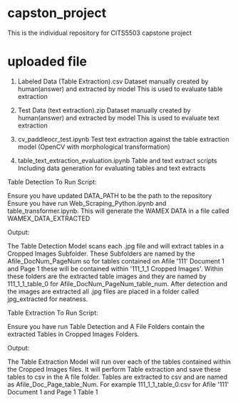 # capston_project
This is the individual repository for CITS5503 capstone project 

# uploaded file
1. Labeled Data (Table Extraction).csv
  Dataset manually created by human(answer) and extracted by model
  This is used to evaluate table extraction

2. Test Data (text extraction).zip
  Dataset manually created by human(answer) and extracted by model
  This is used to evaluate text extraction

3. cv_paddleocr_test.ipynb
  Test text extraction against the table extraction model (OpenCV with morphological transformation)

4. table_text_extraction_evaluation.ipynb
  Table and text extract scripts
  Including data generation for evaluating tables and text extracts

  Table Detection
  To Run Script:

  Ensure you have updated DATA_PATH to be the path to the repository
  Ensure you have run Web_Scraping_Python.ipynb and table_transformer.ipynb. This will generate the WAMEX DATA in a file called WAMEX_DATA_EXTRACTED
  
  Output:

  The Table Detection Model scans each .jpg file and will extract tables in a Cropped Images Subfolder. These Subfolders are named by the Afile_DocNum_PageNum so for tables contained on Afile '111' Document 1 and Page 1 these will be contained within '111_1_1 Cropped Images'.
  Within these folders are the extracted table images and they are named by 111_1_1_table_0 for Afile_DocNum_PageNum_table_num.
  After detection and the images are extracted all .jpg files are placed in a folder called jpg_extracted for neatness.
  
  Table Extraction
  To Run Script:

  Ensure you have run Table Detection and A File Folders contain the extracted Tables in Cropped Images Folders.

  Output:

  The Table Extraction Model will run over each of the tables contained within the Cropped Images files.
  It will perform Table extraction and save these tables to csv in the A file folder.
  Tables are extracted to csv and are named as Afile_Doc_Page_table_Num. For example 111_1_1_table_0.csv for Afile '111' Document 1 and Page 1 Table 1
